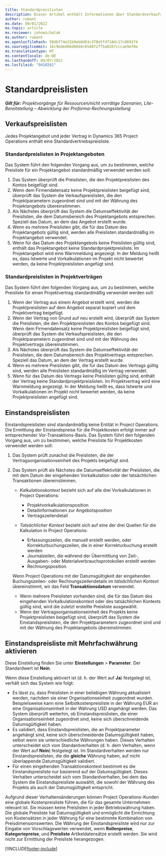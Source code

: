 ```yaml
---
title: Standardpreislisten
description: Dieser Artikel enthält Informationen über Standardverkaufs- und Selbstkostenpreislisten in Project Operations.
author: rumant
ms.date: 09/01/2022
ms.topic: article
ms.reviewer: johnmichalak
ms.author: rumant
ms.openlocfilehash: 50dbf74e31b9eb8d63c378e5fd718dc17c9691f4
ms.sourcegitcommit: 16c9eded66d60d4c654872ff5a0267cccae9ef0e
ms.translationtype: HT
ms.contentlocale: de-DE
ms.lasthandoff: 09/07/2022
ms.locfileid: "9410261"
---
```

# <a name="default-price-lists"></a>Standardpreislisten

_**Gilt für:** Projektvorgänge für Ressourcen/nicht vorrätige Szenarien, Lite-Bereitstellung – Abwicklung der Proforma-Rechnungsstellung_

## <a name="sales-price-lists"></a>Verkaufspreislisten

Jedes Projektangebot und jeder Vertrag in Dynamics 365 Project Operations enthält eine Standardvertriebspreisliste. 

### <a name="price-list-default-on-project-quotes"></a>Standardpreislisten in Projektangeboten
Das System führt den folgenden Vorgang aus, um zu bestimmen, welche Preisliste für ein Projektangebot standardmäßig verwendet werden soll:

1. Das System überprüft die Preislisten, die den Projektpreislisten des Kontos beigefügt sind. 
1. Wenn dem Firmendatensatz keine Projektpreislisten beigefügt sind, überprüft das System die Verkaufspreislisten, die den Projektparametern zugeordnet sind und mit der Währung des Projektangebots übereinstimmen.
1. Als Nächstes überprüft das System die Datumseffektivität der Preislisten, die dem Datumsbereich des Projektangebots entsprechen. Speziell das Datum, an dem das Angebot erstellt wurde.
1. Wenn es mehrere Preislisten gibt, die für das Datum des Projektangebots gültig sind, werden alle Preislisten standardmäßig im Projektangebot verwendet.
1. Wenn für das Datum des Projektangebots keine Preislisten gültig sind, enthält das Projektangebot keine Standardprojektpreisliste. Im Projektangebot wird eine Warnmeldung angezeigt. In der Meldung heißt es, dass Istwerte und Vorkalkulationen im Projekt nicht bewertet werden, da keine Projektpreislisten angefügt sind.

### <a name="price-list-default-on-project-contracts"></a>Standardpreislisten in Projektverträgen 
Das System führt den folgenden Vorgang aus, um zu bestimmen, welche Preisliste für einen Projektvertrag standardmäßig verwendet werden soll:

1. Wenn der Vertrag aus einem Angebot erstellt wird, werden die Projektpreislisten auf dem Angebot separat kopiert und dem Projektvertrag beigefügt.
1. Wenn der Vertrag von Grund auf neu erstellt wird, überprüft das System die Preislisten, die den Projektpreislisten des Kontos beigefügt sind. Wenn dem Firmendatensatz keine Projektpreislisten beigefügt sind, überprüft das System die Verkaufspreislisten, die den Projektparametern zugeordnet sind und mit der Währung des Projektvertrags übereinstimmen.
1. Als Nächstes überprüft das System die Datumseffektivität der Preislisten, die dem Datumsbereich des Projektvertrags entsprechen. Speziell das Datum, an dem der Vertrag erstellt wurde.
1. Wenn es mehrere Preislisten gibt, die für das Datum des Vertrags gültig sind, werden alle Preislisten standardmäßig im Vertrag verwendet.
1. Wenn für das Datum des Vertrags keine Preislisten gültig sind, enthält der Vertrag keine Standardprojektpreislisten. Im Projektvertrag wird eine Warnmeldung angezeigt. In der Meldung heißt es, dass Istwerte und Vorkalkulationen im Projekt nicht bewertet werden, da keine Projektpreislisten angefügt sind.

## <a name="cost-price-lists"></a>Einstandspreislisten

Einstandspreislisten sind standardmäßig keine Entität in Project Operations. Die Ermittlung der Einstandspreise für die Projektkosten erfolgt immer auf entsprechender Vor-Transaktions-Basis. Das System führt den folgenden Vorgang aus, um zu bestimmen, welche Preisliste für Projektkosten verwendet werden soll:

1. Das System prüft zunächst die Preislisten, die der Vertragsorganisationseinheit des Projekts beigefügt sind.
1. Das System prüft als Nächstes die Datumseffektivität der Preislisten, die mit dem Datum der eingehenden Vorkalkulation oder der tatsächlichen Transaktionen übereinstimmen.

    - *Kalkulationskontext* bezieht sich auf alle drei Vorkalkulationen in Project Operations:

        - Projektvorkalkulationsposition
        - Detailinformationen zur Angebotsposition
        - Vertragszeilendetail

    - *Tatsächlicher Kontext* bezieht sich auf eine der drei Quellen für die Kalkulation in Project Operations:

       - Erfassungszeilen, die manuell erstellt werden, oder Korrekturbuchungszeilen, die in einer Korrekturbuchung erstellt werden
       - Journalzeilen, die während der Übermittlung von Zeit-, Ausgaben- oder Materialverbrauchsprotokollen erstellt werden
       - Rechnungsposition

    Wenn Project Operations mit der Datumsgültigkeit der eingehenden Buchungszeilen- oder Rechnungszeilendetails im *tatsächlichen Kontext* übereinstimmt, wir das Feld **Transaktionsdatum** verwendet.

    - Wenn mehrere Preislisten vorhanden sind, die für das Datum des eingehenden Vorkalkulationskontext oder des tatsächlichen Kontexts gültig sind, wird die zuletzt erstellte Preisliste ausgewählt.
    - Wenn der Vertragsorganisationseinheit des Projekts keine Projektpreislisten beigefügt sind, überprüft das System die Einstandspreislisten, die den Projektparametern zugeordnet sind und mit der Währung des Projektangebots übereinstimmen.

## <a name="enable-multi-currency-cost-price-list"></a>Einstandspreisliste mit Mehrfachwährung aktivieren

Diese Einstellung finden Sie unter **Einstellungen** \> **Parameter**. Der Standardwert ist **Nein**.

Wenn diese Einstellung aktiviert ist (d. h. der Wert auf **Ja**) festgelegt ist, verhält sich das System wie folgt:

- Es lässt zu, dass Preislisten in einer beliebigen Währung aktualisiert werden, nachdem sie einer Organisationseinheit zugeordnet wurden. Beispielsweise kann eine Selbstkostenpreisliste in der Währung EUR an eine Organisationseinheit in der Währung USD angehängt werden. Das System überprüft weiterhin, ob Einstandspreislisten, die einer Organisationseinheit zugeordnet sind, keine sich überschneidende Datumsgültigkeit haben.
- Es validiert, dass Einstandspreislisten, die an Projektparameter angehängt sind, keine sich überschneidende Datumsgültigkeit haben, selbst wenn sie unterschiedliche Währungen haben. Dieses Verhalten unterscheidet sich vom Standardverhalten (d. h. dem Verhalten, wenn der Wert auf **Nein**) festgelegt ist. Im Standardverhalten werden nur Einstandspreislisten, die die **gleiche** Währung haben, auf nicht überlappende Datumsgültigkeit validiert.
- Für einen eingehenden Transaktionskontext bestimmt es die Einstandspreisliste nur basierend auf der Datumsgültigkeit. Dieses Verhalten unterscheidet sich vom Standardverhalten, bei dem das System die Einstandspreisliste auswählt, die sowohl der Währung des Projekts als auch der Datumsgültigkeit entspricht.

Aufgrund dieser Verhaltensänderungen können Project Operations-Kunden eine globale Kostenpreisliste führen, die für das gesamte Unternehmen relevant ist. Sie müssen keine Preislisten in jeder Betriebswährung haben. Die globale Preisliste hat Datumsgültigkeit und ermöglicht die Einrichtung von Kostensätzen in jeder Währung für eine bestimmte Kombination von Preisdimensionswerten. Die Währung der Einstandspreisliste wird nur zur Eingabe von Vorschlagswerten verwendet, wenn **Rollenpreise**, **Kategoriepreise**, und **Preisliste** Artikeldatensätze erstellt werden. Sie wird nicht zur Ermittlung der Preisliste herangezogen.

[!INCLUDE[footer-include](../includes/footer-banner.md)]
